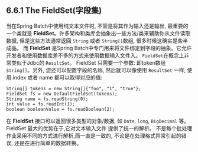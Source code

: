 ## 6.6.1 The FieldSet(字段集) ##


当在Spring Batch中使用纯文本文件时, 不管是将其作为输入还是输出, 最重要的一个类就是 **FieldSet**。许多架构和类库会抽象出一些方法/类来辅助你从文件读取数据, 但是这些方法通常返回 `String` 或者 `String[]`数组, 很多时候这确实是些半成品。 而 **FieldSet** 是Spring Batch中专门用来将文件绑定到字段的抽象。它允许开发者和使用数据库差不多的方式来使用数据输入文件入。 `FieldSet`在概念上非常类似于Jdbc的 `ResultSet`。 FieldSet 只需要一个参数: 即token数组 `String[]`。另外, 您还可以配置字段的名称, 然后就可以像使用 `ResultSet` 一样, 使用 index 或者 name 都可以取得对应的值:


	String[] tokens = new String[]{"foo", "1", "true"};
	FieldSet fs = new DefaultFieldSet(tokens);
	String name = fs.readString(0);
	int value = fs.readInt(1);
	boolean booleanValue = fs.readBoolean(2);



在 **FieldSet** 接口可以返回很多类型的对象/数据, 如 `Date`, `long`, `BigDecimal` 等。 FieldSet 最大的优势在于,它对文本输入文件 提供了统一的解析。 不是每个批处理作业采用不同的方式进行解析,而一直是一致的, 不论是在处理格式异常引起的错误, 还是在进行简单的数据转换。

